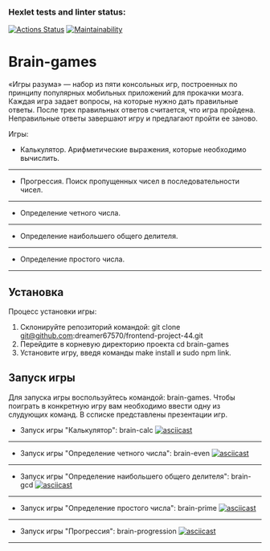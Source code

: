 ### Hexlet tests and linter status:

[![Actions Status](https://github.com/freedomismyhome/frontend-project-44/workflows/hexlet-check/badge.svg)](https://github.com/freedomismyhome/frontend-project-44/actions)
[![Maintainability](https://api.codeclimate.com/v1/badges/f8f451932f0184e76b45/maintainability)](https://codeclimate.com/github/dreamer67570/frontend-project-44/maintainability)

# Brain-games

«Игры разума» — набор из пяти консольных игр, построенных по принципу популярных мобильных приложений для прокачки мозга. Каждая игра задает вопросы, на которые нужно дать правильные ответы. После трех правильных ответов считается, что игра пройдена. Неправильные ответы завершают игру и предлагают пройти ее заново.

Игры:

- Калькулятор. Арифметические выражения, которые необходимо вычислить.
---
- Прогрессия. Поиск пропущенных чисел в последовательности чисел.
---
- Определение четного числа.
---
- Определение наибольшего общего делителя.
---
- Определение простого числа.
---

## Установка 

Процесс установки игры: 

1. Склонируйте репозиторий командой: git clone git@github.com:dreamer67570/frontend-project-44.git
2. Перейдите в корневую директорию проекта cd brain-games
3. Установите игру, введя команды make install и sudo npm link. 

## Запуск игры

Для запуска игры воспользуйтесь командой: brain-games. Чтобы поиграть в конкретную игру вам необходимо ввести одну из слудующих команд. В ссписке представлены презентации игр.

- Запуск игры "Калькулятор": brain-calc
 [![asciicast](https://asciinema.org/a/rJwt4pDQKFOkK3rnmGkjnrNba.svg)](https://asciinema.org/a/rJwt4pDQKFOkK3rnmGkjnrNba)
---
- Запуск игры "Определение четного числа": brain-even
[![asciicast](https://asciinema.org/a/UMW2oPimPRQlLLuuwZ5xh4Ekq.svg)](https://asciinema.org/a/UMW2oPimPRQlLLuuwZ5xh4Ekq)
---
- Запуск игры "Определение наибольшего общего делителя": brain-gcd
[![asciicast](https://asciinema.org/a/VopFQ4BhXyDdvVpWesVOVgnF0.svg)](https://asciinema.org/a/VopFQ4BhXyDdvVpWesVOVgnF0)
---
- Запуск игры "Определение простого числа": brain-prime
[![asciicast](https://asciinema.org/a/rhz8RuP3hN96igHeTfo4XmdC5.svg)](https://asciinema.org/a/rhz8RuP3hN96igHeTfo4XmdC5)
---
- Запуск игры "Прогрессия": brain-progression
[![asciicast](https://asciinema.org/a/KX1K6hLRMBNfMK22jyZIg3bYX.svg)](https://asciinema.org/a/KX1K6hLRMBNfMK22jyZIg3bYX)
---

